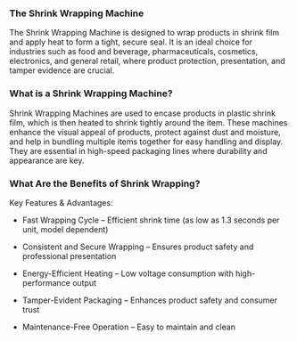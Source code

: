 ### The Shrink Wrapping Machine
The Shrink Wrapping Machine is designed to wrap products in shrink film and apply heat to form a tight, secure seal. It is an ideal choice for industries such as food and beverage, pharmaceuticals, cosmetics, electronics, and general retail, where product protection, presentation, and tamper evidence are crucial.

### What is a Shrink Wrapping Machine?
Shrink Wrapping Machines are used to encase products in plastic shrink film, which is then heated to shrink tightly around the item.
These machines enhance the visual appeal of products, protect against dust and moisture, and help in bundling multiple items together for easy handling and display.
They are essential in high-speed packaging lines where durability and appearance are key.


### What Are the Benefits of Shrink Wrapping?
Key Features & Advantages:

- Fast Wrapping Cycle – Efficient shrink time (as low as 1.3 seconds per unit, model dependent)

- Consistent and Secure Wrapping – Ensures product safety and professional presentation

- Energy-Efficient Heating – Low voltage consumption with high-performance output

- Tamper-Evident Packaging – Enhances product safety and consumer trust

- Maintenance-Free Operation – Easy to maintain and clean

